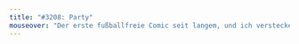 ```yaml
---
title: "#3208: Party"
mouseover: "Der erste fußballfreie Comic seit langem, und ich verstecke trotzdem eine Bundestraineranspielung."
---
```


